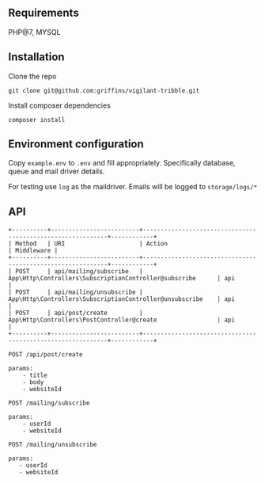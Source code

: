 ## Requirements
PHP@7, MYSQL

## Installation


Clone the repo

```git clone git@github.com:griffins/vigilant-tribble.git```

Install composer dependencies

```composer install```

## Environment configuration

Copy `example.env` to `.env` and fill appropriately. Specifically database, queue and mail driver details.

For testing use `log` as the maildriver. Emails will be logged to `storage/logs/*`

## API
```
+----------+-------------------------+------------------------------------------------------------+------------+
| Method   | URI                     | Action                                                     | Middleware |
+----------+-------------------------+------------------------------------------------------------+------------+
| POST     | api/mailing/subscribe   | App\Http\Controllers\SubscriptionController@subscribe      | api        |
| POST     | api/mailing/unsubscribe | App\Http\Controllers\SubscriptionController@unsubscribe    | api        |
| POST     | api/post/create         | App\Http\Controllers\PostController@create                 | api        |
+----------+-------------------------+------------------------------------------------------------+------------+
```

```
POST /api/post/create

params:
    - title
    - body
    - websiteId
 ```
 
```
POST /mailing/subscribe 

params:
    - userId
    - websiteId
 ```
 
 ```
POST /mailing/unsubscribe 

params:
    - userId
    - websiteId
 ```
